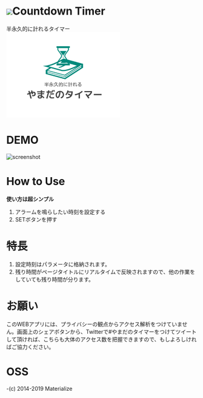 # <img src="/fabicon/fabicon.ico" width="30px">Countdown Timer
半永久的に計れるタイマー  
<img src="/snsicon/sns.png" width="300px">
# DEMO
![screenshot](https://user-images.githubusercontent.com/75155258/108706967-c0f54680-7552-11eb-95c8-930a069b5dc1.png)
# How to Use
**使い方は超シンプル**
1. アラームを鳴らしたい時刻を設定する
1. SETボタンを押す  
# 特長
1. 設定時刻はパラメータに格納されます。
1. 残り時間がページタイトルにリアルタイムで反映されますので、他の作業をしていても残り時間が分ります。
# お願い
このWEBアプリには、プライバシーの観点からアクセス解析をつけていません。画面上のシェアボタンから、Twitterで#やまだのタイマーをつけてツイートして頂ければ、こちらも大体のアクセス数を把握できますので、もしよろしければご協力ください。
# OSS
-(c) 2014-2019 Materialize

